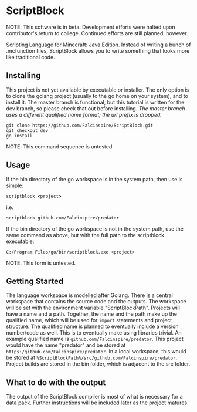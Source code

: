 # ScriptBlock

NOTE: This software is in beta. Development efforts were halted upon contributor's return to college. Continued efforts are still planned, however.

Scripting Language for Minecraft: Java Edition. Instead of writing a bunch of .mcfunction files, ScriptBlock allows you to write something that looks more like traditional code.

## Installing

This project is not yet available by executable or installer. The only option is to clone the golang project (usually to the go home on your system), and to install it. The master branch is functional, but this tutorial is written for the dev branch, so please check that out before installing. *The master branch uses a different qualified name format; the url prefix is dropped.*
```
git clone https://github.com/Falcinspire/ScriptBlock.git
git checkout dev
go install
```
NOTE: This command sequence is untested.

## Usage

If the bin directory of the go workspace is in the system path, then use is simple:
```
scriptblock <project> 
```
i.e.
```
scriptblock github.com/Falcinspire/predator
```
If the bin directory of the go workspace is not in the system path, use the same command as above, but with the full path to the scriptblock executable:
```
C:/Program Files/go/bin/scriptblock.exe <project> 
```
NOTE: This form is untested.

## Getting Started

The language workspace is modelled after Golang. There is a central workspace that contains the source code and the outputs. The workspace will be set with the environment variable "ScriptBlockPath". 
Projects will have a name and a path. Together, the name and the path make up the qualified name, which will be used for `import` statements and project structure. The qualified name is planned to eventually include a version number/code as well. This is to eventually make using libraries trivial. 
An example qualified name is `github.com/Falcinspire/predator`. This project would have the name "predator" and be stored at  `https:/github.com/Falcinspire/predator`. In a local workspace, this would be stored at `%ScriptBlockPath%/src/github.com/Falcinspire/predator`.
Project builds are stored in the bin folder, which is adjacent to the src folder. 

## What to do with the output 

The output of the ScriptBlock compiler is most of what is necessary for a data pack. Further instructions will be included later as the project matures.
